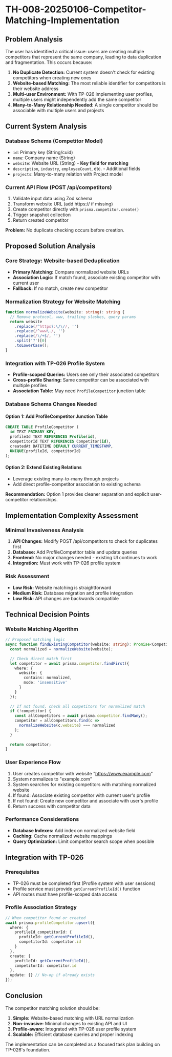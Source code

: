 # TH-008-20250106-Competitor-Matching-Implementation

## Problem Analysis

The user has identified a critical issue: users are creating multiple competitors that represent the same company, leading to data duplication and fragmentation. This occurs because:

1. **No Duplicate Detection:** Current system doesn't check for existing competitors when creating new ones
2. **Website-based Matching:** The most reliable identifier for competitors is their website address
3. **Multi-user Environment:** With TP-026 implementing user profiles, multiple users might independently add the same competitor
4. **Many-to-Many Relationship Needed:** A single competitor should be associable with multiple users and projects

## Current System Analysis

### Database Schema (Competitor Model)
- `id`: Primary key (String/cuid)
- `name`: Company name (String)
- `website`: Website URL (String) - **Key field for matching**
- `description`, `industry`, `employeeCount`, etc. - Additional fields
- `projects`: Many-to-many relation with Project model

### Current API Flow (POST /api/competitors)
1. Validate input data using Zod schema
2. Transform website URL (add https:// if missing)
3. Create competitor directly with `prisma.competitor.create()`
4. Trigger snapshot collection
5. Return created competitor

**Problem:** No duplicate checking occurs before creation.

## Proposed Solution Analysis

### Core Strategy: Website-based Deduplication
- **Primary Matching:** Compare normalized website URLs
- **Association Logic:** If match found, associate existing competitor with current user
- **Fallback:** If no match, create new competitor

### Normalization Strategy for Website Matching
```typescript
function normalizeWebsite(website: string): string {
  // Remove protocol, www, trailing slashes, query params
  return website
    .replace(/^https?:\/\//, '')
    .replace(/^www\./, '')
    .replace(/\/+$/, '')
    .split('?')[0]
    .toLowerCase();
}
```

### Integration with TP-026 Profile System
- **Profile-scoped Queries:** Users see only their associated competitors
- **Cross-profile Sharing:** Same competitor can be associated with multiple profiles
- **Association Table:** May need `ProfileCompetitor` junction table

### Database Schema Changes Needed

#### Option 1: Add ProfileCompetitor Junction Table
```sql
CREATE TABLE ProfileCompetitor (
  id TEXT PRIMARY KEY,
  profileId TEXT REFERENCES Profile(id),
  competitorId TEXT REFERENCES Competitor(id),
  createdAt DATETIME DEFAULT CURRENT_TIMESTAMP,
  UNIQUE(profileId, competitorId)
);
```

#### Option 2: Extend Existing Relations
- Leverage existing many-to-many through projects
- Add direct profile-competitor association to existing schema

**Recommendation:** Option 1 provides cleaner separation and explicit user-competitor relationships.

## Implementation Complexity Assessment

### Minimal Invasiveness Analysis
1. **API Changes:** Modify POST /api/competitors to check for duplicates first
2. **Database:** Add ProfileCompetitor table and update queries
3. **Frontend:** No major changes needed - existing UI continues to work
4. **Integration:** Must work with TP-026 profile system

### Risk Assessment
- **Low Risk:** Website matching is straightforward
- **Medium Risk:** Database migration and profile integration 
- **Low Risk:** API changes are backwards compatible

## Technical Decision Points

### Website Matching Algorithm
```typescript
// Proposed matching logic
async function findExistingCompetitor(website: string): Promise<Competitor | null> {
  const normalized = normalizeWebsite(website);
  
  // Check direct match first
  let competitor = await prisma.competitor.findFirst({
    where: { 
      website: { 
        contains: normalized,
        mode: 'insensitive' 
      } 
    }
  });
  
  // If not found, check all competitors for normalized match
  if (!competitor) {
    const allCompetitors = await prisma.competitor.findMany();
    competitor = allCompetitors.find(c => 
      normalizeWebsite(c.website) === normalized
    );
  }
  
  return competitor;
}
```

### User Experience Flow
1. User creates competitor with website "https://www.example.com"
2. System normalizes to "example.com"
3. System searches for existing competitors with matching normalized website
4. If found: Associate existing competitor with current user's profile
5. If not found: Create new competitor and associate with user's profile
6. Return success with competitor data

### Performance Considerations
- **Database Indexes:** Add index on normalized website field
- **Caching:** Cache normalized website mappings
- **Query Optimization:** Limit competitor search scope when possible

## Integration with TP-026

### Prerequisites
- TP-026 must be completed first (Profile system with user sessions)
- Profile service must provide `getCurrentProfileId()` function
- API routes must have profile-scoped data access

### Profile Association Strategy
```typescript
// When competitor found or created
await prisma.profileCompetitor.upsert({
  where: {
    profileId_competitorId: {
      profileId: getCurrentProfileId(),
      competitorId: competitor.id
    }
  },
  create: {
    profileId: getCurrentProfileId(),
    competitorId: competitor.id
  },
  update: {} // No-op if already exists
});
```

## Conclusion

The competitor matching solution should be:
1. **Simple:** Website-based matching with URL normalization
2. **Non-invasive:** Minimal changes to existing API and UI
3. **Profile-aware:** Integrated with TP-026 user profile system
4. **Scalable:** Efficient database queries and proper indexing

The implementation can be completed as a focused task plan building on TP-026's foundation. 